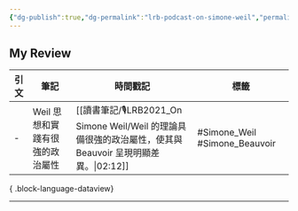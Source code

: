 ```yaml
---
{"dg-publish":true,"dg-permalink":"lrb-podcast-on-simone-weil","permalink":"/lrb-podcast-on-simone-weil/","title":"On Simone Weil","tags":["🎙️Podcast"],"created":"2025-06-25T00:50:03.650+08:00","updated":"2025-06-25T01:54:36.312+08:00"}
---
```





## My Review

| 引文 | 筆記                 | 時間戳記                                                                               | 標籤                            |
| -- | ------------------ | ---------------------------------------------------------------------------------- | ----------------------------- |
| \- | Weil 思想和實踐有很強的政治屬性 | [[讀書筆記/🎙️LRB2021_On Simone Weil/Weil 的理論具備很強的政治屬性，使其與Beauvoir 呈現明顯差異。\|02:12]] | #Simone_Weil #Simone_Beauvoir |

{ .block-language-dataview}









---




